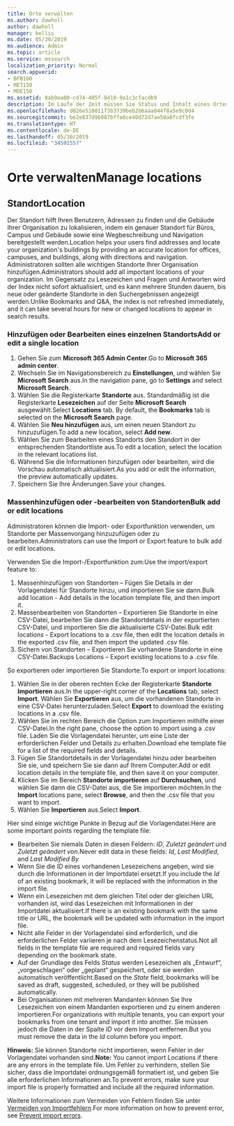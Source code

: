 ```yaml
---
title: Orte verwalten
ms.author: dawholl
author: dawholl
manager: kellis
ms.date: 05/30/2019
ms.audience: Admin
ms.topic: article
ms.service: mssearch
localization_priority: Normal
search.appverid:
- BFB160
- MET150
- MOE150
ms.assetid: 8ab9aa00-cd74-405f-8410-9a1c3cfacdb9
description: Im Laufe der Zeit müssen Sie Status und Inhalt eines Ortes möglicherweise aktualisieren, damit er relevant bleibt. 
ms.openlocfilehash: d026e518011f3b3739beb2b6aaa044f8a5e9c0d4
ms.sourcegitcommit: be2e837d9b087bffe6ce40d72d7ae58a8fcdf3fe
ms.translationtype: HT
ms.contentlocale: de-DE
ms.lasthandoff: 05/30/2019
ms.locfileid: "34591557"
---
```

# <a name="manage-locations"></a><span data-ttu-id="e521a-103">Orte verwalten</span><span class="sxs-lookup"><span data-stu-id="e521a-103">Manage locations</span></span>

## <a name="location"></a><span data-ttu-id="e521a-104">Standort</span><span class="sxs-lookup"><span data-stu-id="e521a-104">Location</span></span>
<span data-ttu-id="e521a-105">Der Standort hilft Ihren Benutzern, Adressen zu finden und die Gebäude Ihrer Organisation zu lokalisieren, indem ein genauer Standort für Büros, Campus und Gebäude sowie eine Wegbeschreibung und Navigation bereitgestellt werden.</span><span class="sxs-lookup"><span data-stu-id="e521a-105">Location helps your users find addresses and locate your organization's buildings by providing an accurate location for offices, campuses, and buildings, along with directions and navigation.</span></span> <span data-ttu-id="e521a-106">Administratoren sollten alle wichtigen Standorte Ihrer Organisation hinzufügen.</span><span class="sxs-lookup"><span data-stu-id="e521a-106">Administrators should add all important locations of your organization.</span></span> <span data-ttu-id="e521a-107">Im Gegensatz zu Lesezeichen und Fragen und Antworten wird der Index nicht sofort aktualisiert, und es kann mehrere Stunden dauern, bis neue oder geänderte Standorte in den Suchergebnissen angezeigt werden.</span><span class="sxs-lookup"><span data-stu-id="e521a-107">Unlike Bookmarks and Q&A, the index is not refreshed immediately, and it can take several hours for new or changed locations to appear in search results.</span></span>

### <a name="add-or-edit-a-single-location"></a><span data-ttu-id="e521a-108">Hinzufügen oder Bearbeiten eines einzelnen Standorts</span><span class="sxs-lookup"><span data-stu-id="e521a-108">Add or edit a single location</span></span>
1. <span data-ttu-id="e521a-109">Gehen Sie zum **Microsoft 365 Admin Center**.</span><span class="sxs-lookup"><span data-stu-id="e521a-109">Go to **Microsoft 365 admin center**.</span></span>
1. <span data-ttu-id="e521a-110">Wechseln Sie im Navigationsbereich zu **Einstellungen**, und wählen Sie **Microsoft Search** aus.</span><span class="sxs-lookup"><span data-stu-id="e521a-110">In the navigation pane, go to **Settings** and select **Microsoft Search**.</span></span>
1. <span data-ttu-id="e521a-111">Wählen Sie die Registerkarte **Standorte** aus. Standardmäßig ist die Registerkarte **Lesezeichen** auf der Seite **Microsoft Search** ausgewählt.</span><span class="sxs-lookup"><span data-stu-id="e521a-111">Select **Locations** tab. By default, the **Bookmarks** tab is selected on the **Microsoft Search** page.</span></span>
1. <span data-ttu-id="e521a-112">Wählen Sie **Neu hinzufügen** aus, um einen neuen Standort zu hinzuzufügen.</span><span class="sxs-lookup"><span data-stu-id="e521a-112">To add a new location, select **Add new**.</span></span>
1. <span data-ttu-id="e521a-113">Wählen Sie zum Bearbeiten eines Standorts den Standort in der entsprechenden Standortliste aus.</span><span class="sxs-lookup"><span data-stu-id="e521a-113">To edit a location, select the location in the relevant locations list.</span></span>
1. <span data-ttu-id="e521a-114">Während Sie die Informationen hinzufügen oder bearbeiten, wird die Vorschau automatisch aktualisiert.</span><span class="sxs-lookup"><span data-stu-id="e521a-114">As you add or edit the information, the preview automatically updates.</span></span>
1. <span data-ttu-id="e521a-115">Speichern Sie Ihre Änderungen.</span><span class="sxs-lookup"><span data-stu-id="e521a-115">Save your changes.</span></span>

### <a name="bulk-add-or-edit-locations"></a><span data-ttu-id="e521a-116">Massenhinzufügen oder -bearbeiten von Standorten</span><span class="sxs-lookup"><span data-stu-id="e521a-116">Bulk add or edit locations</span></span>
<span data-ttu-id="e521a-117">Administratoren können die Import- oder Exportfunktion verwenden, um Standorte per Massenvorgang hinzuzufügen oder zu bearbeiten.</span><span class="sxs-lookup"><span data-stu-id="e521a-117">Administrators can use the Import or Export feature to bulk add or edit locations.</span></span> 

<span data-ttu-id="e521a-118">Verwenden Sie die Import-/Exportfunktion zum:</span><span class="sxs-lookup"><span data-stu-id="e521a-118">Use the import/export feature to:</span></span>
1. <span data-ttu-id="e521a-119">Massenhinzufügen von Standorten – Fügen Sie Details in der Vorlagendatei für Standorte hinzu, und importieren Sie sie dann.</span><span class="sxs-lookup"><span data-stu-id="e521a-119">Bulk add location - Add details in the location template file, and then import it.</span></span> 
1. <span data-ttu-id="e521a-120">Massenbearbeiten von Standorten – Exportieren Sie Standorte in eine CSV-Datei, bearbeiten Sie dann die Standortdetails in der exportierten CSV-Datei, und importieren Sie die aktualisierte CSV-Datei.</span><span class="sxs-lookup"><span data-stu-id="e521a-120">Bulk edit locations - Export locations to a .csv file, then edit the location details in the exported .csv file, and then import the updated .csv file.</span></span>
1. <span data-ttu-id="e521a-121">Sichern von Standorten – Exportieren Sie vorhandene Standorte in eine CSV-Datei.</span><span class="sxs-lookup"><span data-stu-id="e521a-121">Backups Locations – Export existing locations to a .csv file.</span></span>

<span data-ttu-id="e521a-122">So exportieren oder importieren Sie Standorte:</span><span class="sxs-lookup"><span data-stu-id="e521a-122">To export or import locations:</span></span>
1. <span data-ttu-id="e521a-123">Wählen Sie in der oberen rechten Ecke der Registerkarte **Standorte** **Importieren** aus.</span><span class="sxs-lookup"><span data-stu-id="e521a-123">In the upper-right corner of the **Locations** tab, select **Import**.</span></span>
<span data-ttu-id="e521a-124">Wählen Sie **Exportieren** aus, um die vorhandenen Standorte in eine CSV-Datei herunterzuladen.</span><span class="sxs-lookup"><span data-stu-id="e521a-124">Select **Export** to download the existing locations in a .csv file.</span></span>
1. <span data-ttu-id="e521a-125">Wählen Sie im rechten Bereich die Option zum Importieren mithilfe einer CSV-Datei.</span><span class="sxs-lookup"><span data-stu-id="e521a-125">In the right pane, choose the option to import using a .csv file.</span></span> <span data-ttu-id="e521a-126">Laden Sie die Vorlagendatei herunter, um eine Liste der erforderlichen Felder und Details zu erhalten.</span><span class="sxs-lookup"><span data-stu-id="e521a-126">Download ehe template file for a list of the required fields and details.</span></span>
1. <span data-ttu-id="e521a-127">Fügen Sie Standortdetails in der Vorlagendatei hinzu oder bearbeiten Sie sie, und speichern Sie sie dann auf Ihrem Computer.</span><span class="sxs-lookup"><span data-stu-id="e521a-127">Add or edit location details in the template file, and then save it on your computer.</span></span> 
1. <span data-ttu-id="e521a-128">Klicken Sie im Bereich **Standorte importieren** auf **Durchsuchen**, und wählen Sie dann die CSV-Datei aus, die Sie importieren möchten.</span><span class="sxs-lookup"><span data-stu-id="e521a-128">In the **Import** locations pane, select **Browse**, and then the .csv file that you want to import.</span></span>
1. <span data-ttu-id="e521a-129">Wählen Sie **Importieren** aus.</span><span class="sxs-lookup"><span data-stu-id="e521a-129">Select **Import**.</span></span>

<span data-ttu-id="e521a-130">Hier sind einige wichtige Punkte in Bezug auf die Vorlagendatei:</span><span class="sxs-lookup"><span data-stu-id="e521a-130">Here are some important points regarding the template file:</span></span>
- <span data-ttu-id="e521a-131">Bearbeiten Sie niemals Daten in diesen Feldern: *ID*, *Zuletzt geändert* und *Zuletzt geändert von*.</span><span class="sxs-lookup"><span data-stu-id="e521a-131">Never edit data in these fields: *Id*, *Last Modified*, and *Last Modified By*</span></span>
- <span data-ttu-id="e521a-132">Wenn Sie die *ID* eines vorhandenen Lesezeichens angeben, wird sie durch die Informationen in der Importdatei ersetzt.</span><span class="sxs-lookup"><span data-stu-id="e521a-132">If you include the *Id* of an existing bookmark, it will be replaced with the information in the import file.</span></span>
- <span data-ttu-id="e521a-133">Wenn ein Lesezeichen mit dem gleichen Titel oder der gleichen URL vorhanden ist, wird das Lesezeichen mit Informationen in der Importdatei aktualisiert.</span><span class="sxs-lookup"><span data-stu-id="e521a-133">If there is an existing bookmark with the same title or URL, the bookmark will be updated with information in the import file.</span></span>
- <span data-ttu-id="e521a-134">Nicht alle Felder in der Vorlagendatei sind erforderlich, und die erforderlichen Felder variieren je nach dem Lesezeichenstatus.</span><span class="sxs-lookup"><span data-stu-id="e521a-134">Not all fields in the template file are required and required fields vary depending on the bookmark state.</span></span>
- <span data-ttu-id="e521a-135">Auf der Grundlage des Felds *Status* werden Lesezeichen als „Entwurf“, „vorgeschlagen“ oder „geplant“ gespeichert, oder sie werden automatisch veröffentlicht.</span><span class="sxs-lookup"><span data-stu-id="e521a-135">Based on the *State* field, bookmarks will be saved as draft, suggested, scheduled, or they will be published automatically.</span></span>
- <span data-ttu-id="e521a-136">Bei Organisationen mit mehreren Mandanten können Sie Ihre Lesezeichen von einem Mandanten exportieren und zu einem anderen importieren.</span><span class="sxs-lookup"><span data-stu-id="e521a-136">For organizations with multiple tenants, you can export your bookmarks from one tenant and import it into another.</span></span> <span data-ttu-id="e521a-137">Sie müssen jedoch die Daten in der Spalte *ID* vor dem Import entfernen.</span><span class="sxs-lookup"><span data-stu-id="e521a-137">But you must remove the data in the *Id* column before you import.</span></span>

<span data-ttu-id="e521a-138">**Hinweis:** Sie können Standorte nicht importieren, wenn Fehler in der Vorlagendatei vorhanden sind.</span><span class="sxs-lookup"><span data-stu-id="e521a-138">**Note:** You cannot import Locations if there are any errors in the template file.</span></span> <span data-ttu-id="e521a-139">Um Fehler zu verhindern, stellen Sie sicher, dass die Importdatei ordnungsgemäß formatiert ist, und geben Sie alle erforderlichen Informationen an.</span><span class="sxs-lookup"><span data-stu-id="e521a-139">To prevent errors, make sure your import file is properly formatted and include all the required information.</span></span> 

<span data-ttu-id="e521a-140">Weitere Informationen zum Vermeiden von Fehlern finden Sie unter [Vermeiden von Importfehlern](manage-bookmarks.md#prevent-import-errors).</span><span class="sxs-lookup"><span data-stu-id="e521a-140">For more information on how to prevent error, see [Prevent import errors](manage-bookmarks.md#prevent-import-errors).</span></span>
